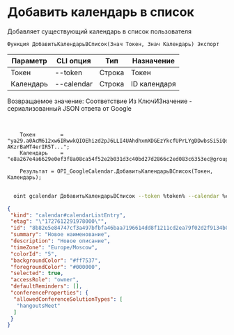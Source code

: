 ﻿---
sidebar_position: 2
---

# Добавить календарь в список
 Добавляет существующий календарь в список пользователя



`Функция ДобавитьКалендарьВСписок(Знач Токен, Знач Календарь) Экспорт`

  | Параметр | CLI опция | Тип | Назначение |
  |-|-|-|-|
  | Токен | --token | Строка | Токен |
  | Календарь | --calendar | Строка | ID календаря |

  
  Возвращаемое значение:   Соответствие Из КлючИЗначение - сериализованный JSON ответа от Google

<br/>




```bsl title="Пример кода"
    Токен        = "ya29.a0AcM612xw6IRwwkQIOEhizd2pJ6LLI4UAhdhxmXDGEzYkcfUPrLYgDDwbsSi5iQdc78WPs_1_Qor5KipuV6mAIvr6z-AKzrBaMT4erIR5T...";
    Календарь    = "e8a267e4a6629e0ef3f8a08ca54f52e2b031d3c40bd27d2866c2ed083c6353ec@group.calendar.google.com";

    Результат = OPI_GoogleCalendar.ДобавитьКалендарьВСписок(Токен, Календарь);
```



```sh title="Пример команды CLI"
    
  oint gcalendar ДобавитьКалендарьВСписок --token %token% --calendar %calendar%

```

```json title="Результат"
{
 "kind": "calendar#calendarListEntry",
 "etag": "\"1727612291978000\"",
 "id": "8b82e5e84747cf3a497bfbfa46baa7196614dd8f1211cd2ea79f02d2f9134b03@group.calendar.google.com",
 "summary": "Новое наименование",
 "description": "Новое описание",
 "timeZone": "Europe/Moscow",
 "colorId": "5",
 "backgroundColor": "#ff7537",
 "foregroundColor": "#000000",
 "selected": true,
 "accessRole": "owner",
 "defaultReminders": [],
 "conferenceProperties": {
  "allowedConferenceSolutionTypes": [
   "hangoutsMeet"
  ]
 }
}
```
